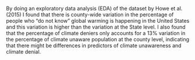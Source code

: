 By doing an exploratory data analysis (EDA) of the dataset by Howe et al. (2015) I found that there is county-wide variation in the percentage of people who “do not know” global warming is happening in the United States and this variation is higher than the variation at the State level. I also found that the percentage of climate deniers only accounts for a 13% variation in the percentage of climate unaware population at the county level, indicating that there might be differences in predictors of climate unawareness and climate denial. 
